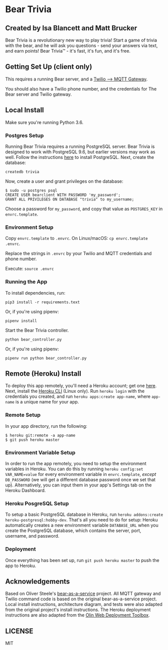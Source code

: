 # Bear Trivia
## Created by Isa Blancett and Matt Brucker

Bear Trivia is a revolutionary new way to play trivia! Start a game of trivia with the bear, and he will ask you questions - send your answers via text, and earn points! Bear Trivia™ - it's fast, it's fun, and it's free.


## Getting Set Up (client only)

This requires a running Bear server, and a [Twilio ⟶ MQTT Gateway](https://github.com/olin-build/twilio-mqtt-gateway).

You should also have a Twilio phone number, and the credentials for
The Bear server and Twilio gateway.

## Local Install

Make sure you're running Python 3.6.

### Postgres Setup

Running Bear Trivia requires a running PostgreSQL server. Bear Trivia is designed to work with PostgreSQL 9.6, but earlier versions may work as well. Follow the instructions [here](https://wiki.postgresql.org/wiki/Detailed_installation_guides) to install PostgreSQL. Next, create the database:

`createdb trivia`

Now, create a user and grant privileges on the database:

```
$ sudo -u postgres psql
CREATE USER bearclient WITH PASSWORD 'my_password';
GRANT ALL PRIVILEGES ON DATABASE "trivia" to my_username;
```

Choose a password for `my_password`, and copy that value as `POSTGRES_KEY` in `envrc.template`.

### Environment Setup

Copy `envrc.template` to `.envrc`. On Linux/macOS: `cp envrc.template .envrc`.

Replace the strings in `.envrc` by your Twilio and MQTT credentials and phone number.

Execute: `source .envrc`

### Running the App

To install dependencies, run:

`pip3 install -r requirements.text`

Or, if you're using pipenv:

`pipenv install`

Start the Bear Trivia controller.

`python bear_controller.py`

Or, if you're using pipenv:

`pipenv run python bear_controller.py`

## Remote (Heroku) Install

To deploy this app remotely, you'll need a Heroku account; get one [here](https://signup.heroku.com/). Next, install the [Heroku CLI](https://devcenter.heroku.com/articles/heroku-cli#download-and-install) (Linux only). Run `heroku login` with the credentials you created, and run `heroku apps:create app-name`, where `app-name` is a unique name for your app.

### Remote Setup

In your app directory, run the following:

```
$ heroku git:remote -a app-name
$ git push heroku master
```

### Environment Variable Setup

In order to run the app remotely, you need to setup the environment variables in Heroku. You can do this by running `heroku config:set VAR_NAME=value` for every environment variable in `envrc.template`, *except* `DB_PASSWORD` (we will get a different database password once we set that up). Alternatively, you can input them in your app's Settings tab on the Heroku Dashboard.

### Heroku PosgreSQL Setup

To setup a basic PostgreSQL database in Heroku, run `heroku addons:create heroku-postgresql:hobby-dev`. That's all you need to do for setup: Heroku automatically creates a new environment variable `DATABASE_URL` when you create the PostgreSQL database, which contains the server, port, username, and password.

### Deployment

Once everything has been set up, run `git push heroku master` to push the app to Heroku.


## Acknowledgements

Based on Oliver Steele's [bear-as-a-service](https://github.com/olinlibrary/bear-as-a-service) project. All MQTT gateway and Twilio command code is based on the original bear-as-a-service project. Local install instructions, architecture diagram, and tests were also adapted from the original project's install instructions. The Heroku deployment instructions are also adapted from the [Olin Web Deployment Toolbox](https://toolboxes.olin.build/heroku/).

## LICENSE

MIT
